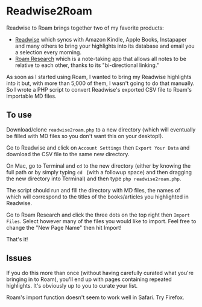 # Readwise2Roam

Readwise to Roam brings together two of my favorite products:
  - [Readwise](https://readwise.io) which syncs with Amazon Kindle, Apple Books, Instapaper and many others to bring your highlights into its database and email you a selection every morning.
  - [Roam Research](http://roamresearch.com) which is a note-taking app that allows all notes to be relative to each other, thanks to its "bi-directional linking."
  
As soon as I started using Roam, I wanted to bring my Readwise highlights into it but, with more than 5,000 of them, I wasn't going to do that manually. So I wrote a PHP script to convert Readwise's exported CSV file to Roam's importable MD files.

## To use

Download/clone `readwise2roam.php` to a new directory (which will eventually be filled with MD files so you don't want this on your desktop!).

Go to Readwise and click on `Account Settings` then `Export Your Data` and download the CSV file to the same new directory.

On Mac, go to Terminal and `cd` to the new directory (either by knowing the full path or by simply typing `cd ` (with a followup space) and then dragging the new directory into Terminal) and then type `php readwise2roam.php`.

The script should run and fill the directory with MD files, the names of which will correspond to the titles of the books/articles you highlighted in Readwise.

Go to Roam Research and click the three dots on the top right then `Import Files`. Select however many of the files you would like to import. Feel free to change the "New Page Name" then hit Import!

That's it!

## Issues

If you do this more than once (without having carefully curated what you're bringing in to Roam), you'll end up with pages containing repeated highlights. It's obviously up to you to curate your list.

Roam's import function doesn't seem to work well in Safari. Try Firefox.
